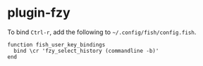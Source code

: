 # plugin-fzy

To bind `Ctrl-r`, add the following to `~/.config/fish/config.fish`.

```
function fish_user_key_bindings
  bind \cr 'fzy_select_history (commandline -b)'
end
```

